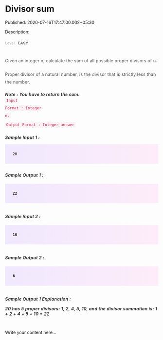 # Divisor sum

Published: 2020-07-16T17:47:00.002+05:30

Description: 
      <codezen-problem-description _ngcontent-ctc-c161="" _nghost-ctc-c152=""
      style="-webkit-font-smoothing: antialiased; display: block; font-family: Roboto, sans-serif;
      font-size: 16px; margin: 0px; padding: 0px; width: 775.594px;"><div
      _ngcontent-ctc-c152="" style="-webkit-font-smoothing: antialiased; margin: 0px; padding:
      0px;"><div _ngcontent-ctc-c152="" class="padding" style="-webkit-font-smoothing:
      antialiased; margin: 0px; padding: 0px 0px 15px;"><div _ngcontent-ctc-c152=""
      style="-webkit-font-smoothing: antialiased; margin: 0px; padding: 0px;"><a
      _ngcontent-ctc-c152="" class="key" style="-webkit-font-smoothing: antialiased; color: #b3b3b3;
      font-size: 12px; letter-spacing: 0.27px; line-height: 30px; margin: 0px; padding:
      0px;">Level</a><a _ngcontent-ctc-c152="" class="value"
      style="-webkit-font-smoothing: antialiased; color: #656565; font-size: 12px; font-weight: 700;
      letter-spacing: 0.27px; line-height: 30px; margin: 0px; padding: 0px 0px 0px
      8px;">&nbsp;EASY</a></div></div><div _ngcontent-ctc-c152=""
      class="description ng-star-inserted" style="-webkit-font-smoothing: antialiased; margin: 0px;
      padding: 0px;"><h4
      id="given-an-integer-n-calculate-the-sum-of-all-possible-proper-divisors-of-n"
      style="-webkit-font-smoothing: antialiased; color: #565656; font-size: 14px; font-weight: 400;
      letter-spacing: 0.3px; line-height: 25px; margin: 0px; padding: 15px 0px 5px;">Given an
      integer n, calculate the sum of all possible proper divisors of n.</h4><h4
      id="proper-divisor-of-a-natural-number-is-the-divisor-that-is-strictly-less-than-the-number"
      style="-webkit-font-smoothing: antialiased; color: #565656; font-size: 14px; font-weight: 400;
      letter-spacing: 0.3px; line-height: 25px; margin: 0px; padding: 15px 0px 5px;">Proper
      divisor of a natural number, is the divisor that is strictly less than the
      number.</h4><h5 id="note-you-have-to-return-the-sum" style="-webkit-font-smoothing:
      antialiased; color: #353535; font-size: 14px; letter-spacing: 0.4px; margin: 0px; padding:
      15px 0px 0px;">Note : You have to return the sum.</h5><p
      style="-webkit-font-smoothing: antialiased; color: #353535; font-size: 14px; letter-spacing:
      0.3px; line-height: 25px; margin: 0px; padding: 0px 0px 5px;"><code
      style="-webkit-font-smoothing: antialiased; background-color: #f9f2f4; border-radius: 4px;
      color: #c7254e; line-height: 25px; margin: 0px; padding: 2px 4px;">Input Format : Integer
      n.</code></p><p style="-webkit-font-smoothing: antialiased; color: #353535;
      font-size: 14px; letter-spacing: 0.3px; line-height: 25px; margin: 0px; padding: 0px 0px
      5px;"><code style="-webkit-font-smoothing: antialiased; background-color: #f9f2f4;
      border-radius: 4px; color: #c7254e; line-height: 25px; margin: 0px; padding: 2px
      4px;">Output Format : Integer answer</code></p></div><div
      _ngcontent-ctc-c152="" class="description ng-star-inserted" style="-webkit-font-smoothing:
      antialiased; margin: 0px; padding: 0px;"><h5 id="sample-input-1"
      style="-webkit-font-smoothing: antialiased; color: #353535; font-size: 14px; letter-spacing:
      0.4px; margin: 0px; padding: 15px 0px 0px;">Sample Input 1 :</h5><pre
      style="-webkit-font-smoothing: antialiased; background-image: linear-gradient(-90deg,
      rgba(255, 205, 242, 0.35), rgba(215, 193, 255, 0.35)); font-family: &quot;Open
      Sans&quot;, sans-serif; font-weight: 600; margin-bottom: 20px; margin-top: 20px;
      max-width: 866px; overflow-x: hidden; padding: 25px;"><code
      style="-webkit-font-smoothing: antialiased; margin: 0px; padding: 0px;">20
      </code></pre><h5 id="sample-output-1" style="-webkit-font-smoothing:
      antialiased; color: #353535; font-size: 14px; letter-spacing: 0.4px; margin: 0px; padding:
      15px 0px 0px;">Sample Output 1 :</h5><pre style="-webkit-font-smoothing:
      antialiased; background-image: linear-gradient(-90deg, rgba(255, 205, 242, 0.35), rgba(215,
      193, 255, 0.35)); font-family: &quot;Open Sans&quot;, sans-serif; font-weight: 600;
      margin-bottom: 20px; margin-top: 20px; max-width: 866px; overflow-x: hidden; padding:
      25px;"><code style="-webkit-font-smoothing: antialiased; margin: 0px; padding:
      0px;">22
      </code></pre><h5 id="sample-input-2" style="-webkit-font-smoothing:
      antialiased; color: #353535; font-size: 14px; letter-spacing: 0.4px; margin: 0px; padding:
      15px 0px 0px;">Sample Input 2 :</h5><pre style="-webkit-font-smoothing:
      antialiased; background-image: linear-gradient(-90deg, rgba(255, 205, 242, 0.35), rgba(215,
      193, 255, 0.35)); font-family: &quot;Open Sans&quot;, sans-serif; font-weight: 600;
      margin-bottom: 20px; margin-top: 20px; max-width: 866px; overflow-x: hidden; padding:
      25px;"><code style="-webkit-font-smoothing: antialiased; margin: 0px; padding:
      0px;">10
      </code></pre><h5 id="sample-output-2" style="-webkit-font-smoothing:
      antialiased; color: #353535; font-size: 14px; letter-spacing: 0.4px; margin: 0px; padding:
      15px 0px 0px;">Sample Output 2 :</h5><pre style="-webkit-font-smoothing:
      antialiased; background-image: linear-gradient(-90deg, rgba(255, 205, 242, 0.35), rgba(215,
      193, 255, 0.35)); font-family: &quot;Open Sans&quot;, sans-serif; font-weight: 600;
      margin-bottom: 20px; margin-top: 20px; max-width: 866px; overflow-x: hidden; padding:
      25px;"><code style="-webkit-font-smoothing: antialiased; margin: 0px; padding:
      0px;">8
      </code></pre><h5 id="sample-output-1-explanation"
      style="-webkit-font-smoothing: antialiased; color: #353535; font-size: 14px; letter-spacing:
      0.4px; margin: 0px; padding: 15px 0px 0px;">Sample Output 1 Explanation :</h5><h5
      id="20-has-5-proper-divisors-1-2-4-5-10-and-the-divisor-summation-is-1-2-4-5-10-22"
      style="-webkit-font-smoothing: antialiased; color: #353535; font-size: 14px; letter-spacing:
      0.4px; margin: 0px; padding: 15px 0px 0px;">20 has 5 proper divisors: 1, 2, 4, 5, 10, and
      the divisor summation is: 1 + 2 + 4 + 5 + 10 =
      22</h5></div></div></codezen-problem-description><div
      _ngcontent-ctc-c161="" class="ng-star-inserted" style="-webkit-font-smoothing: antialiased;
      font-family: Roboto, sans-serif; font-size: 16px; margin: 0px; padding: 0px;"><div
      _ngcontent-ctc-c161="" class="ng-star-inserted" style="-webkit-font-smoothing: antialiased;
      margin: 0px; padding: 0px;"><codezen-code-problem _ngcontent-ctc-c161=""
      _nghost-ctc-c153="" style="-webkit-font-smoothing: antialiased; display: block; margin: auto;
      padding: 30px 0px 0px; width: 775.594px;"><div _ngcontent-ctc-c153=""
      style="-webkit-font-smoothing: antialiased; margin: 0px; padding: 0px;"><div
      _ngcontent-ctc-c153="" style="-webkit-font-smoothing: antialiased; margin: 0px; padding:
      0px;"></div></div></codezen-code-problem></div></div>
      <script
      src="https://gist.github.com/Svastikkka/4c3dd90765b87dd9f1ce81eb041a5c13.js"></script>

Write your content here...